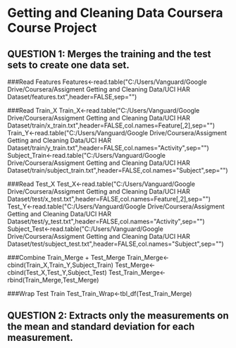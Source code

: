 # Getting and Cleaning Data Coursera Course Project

##    QUESTION 1:  Merges the training and the test sets to create one data set.
###Read Features
Features<-read.table("C:/Users/Vanguard/Google Drive/Coursera/Assigment Getting and Cleaning Data/UCI HAR Dataset/features.txt",header=FALSE,sep="")

###Read Train_X
Train_X<-read.table("C:/Users/Vanguard/Google Drive/Coursera/Assigment Getting and Cleaning Data/UCI HAR Dataset/train/x_train.txt",header=FALSE,col.names=Feature[,2],sep="")
Train_Y<-read.table("C:/Users/Vanguard/Google Drive/Coursera/Assigment Getting and Cleaning Data/UCI HAR Dataset/train/y_train.txt",header=FALSE,col.names="Activity",sep="")
Subject_Train<-read.table("C:/Users/Vanguard/Google Drive/Coursera/Assigment Getting and Cleaning Data/UCI HAR Dataset/train/subject_train.txt",header=FALSE,col.names="Subject",sep="")

###Read Test_X
Test_X<-read.table("C:/Users/Vanguard/Google Drive/Coursera/Assigment Getting and Cleaning Data/UCI HAR Dataset/test/x_test.txt",header=FALSE,col.names=Feature[,2],sep="")
Test_Y<-read.table("C:/Users/Vanguard/Google Drive/Coursera/Assigment Getting and Cleaning Data/UCI HAR Dataset/test/y_test.txt",header=FALSE,col.names="Activity",sep="")
Subject_Test<-read.table("C:/Users/Vanguard/Google Drive/Coursera/Assigment Getting and Cleaning Data/UCI HAR Dataset/test/subject_test.txt",header=FALSE,col.names="Subject",sep="")

###Combine Train_Merge + Test_Merge
Train_Merge<-cbind(Train_X,Train_Y,Subject_Train)
Test_Merge<-cbind(Test_X,Test_Y,Subject_Test)
Test_Train_Merge<-rbind(Train_Merge,Test_Merge)

###Wrap Test Train
Test_Train_Wrap<-tbl_df(Test_Train_Merge)

##    QUESTION 2:  Extracts only the measurements on the mean and standard deviation for each measurement.